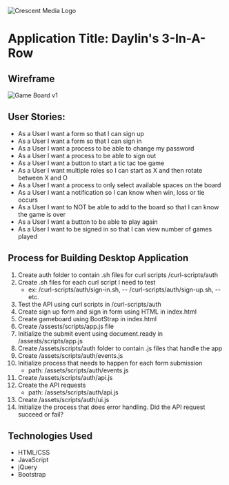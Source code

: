![Crescent Media Logo](https://www.crescentdigitalmedia.solutions/wp-content/uploads/2020/05/logo-v3.png)

# Application Title: Daylin's 3-In-A-Row

## Wireframe

![Game Board v1](https://media.git.generalassemb.ly/user/30423/files/b7627e80-e84e-11ea-9410-b3166887ac8a)

## User Stories:

- As a User I want a form so that I can sign up
- As a User I want a form so that I can sign in
- As a User I want a process to be able to change my password
- As a User I want a process to be able to sign out
- As a User I want a button to start a tic tac toe game
- As a User I want multiple roles so I can  start as X and then rotate between X and O
- As a User I want a process to only select available spaces on the board
- As a User I want a notification so I can know when win, loss or tie occurs
- As a User I want to NOT be able to add to the board so that I can know the game is over
- As a User I want a button to be able to play again
- As a User I want to be signed in so that I can view number of games played

## Process for Building Desktop Application
1. Create auth folder to contain .sh files for curl scripts /curl-scripts/auth
2. Create .sh files for each curl script I need to test
      - ex: /curl-scripts/auth/sign-in.sh,
          -- /curl-scripts/auth/sign-up.sh,
          -- etc.
3. Test the API using curl scripts in /curl-scripts/auth
4. Create sign up form and sign in form using HTML in index.html
4. Create gameboard using BootStrap in index.html
5. Create /assests/scripts/app.js file
6. Initialize the submit event using document.ready in /assests/scripts/app.js
7. Create /assets/scripts/auth folder to contain .js files that handle the app
8. Create /assets/scripts/auth/events.js
9. Initialize process that needs to happen for each form
    submission
    - path: /assets/scripts/auth/events.js
9. Create /assets/scripts/auth/api.js
10. Create the API requests
    - path: /assets/scripts/auth/api.js
11. Create /assets/scripts/auth/ui.js
12. Initialize the process that does error handling. Did the API request
succeed or fail?

## Technologies Used
- HTML/CSS
- JavaScript
- jQuery
- Bootstrap
